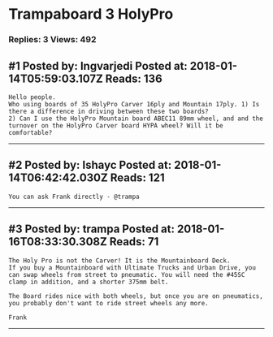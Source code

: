 # Trampaboard 3 HolyPro

### Replies: 3 Views: 492

## \#1 Posted by: Ingvarjedi Posted at: 2018-01-14T05:59:03.107Z Reads: 136

```
Hello people.
Who using boards of 35 HolyPro Carver 16ply and Mountain 17ply. 1) Is there a difference in driving between these two boards?
2) Can I use the HolyPro Mountain board ABEC11 89mm wheel, and and the turnover on the HolyPro Carver board HYPA wheel? Will it be comfortable?
```

---
## \#2 Posted by: Ishayc Posted at: 2018-01-14T06:42:42.030Z Reads: 121

```
You can ask Frank directly - @trampa
```

---
## \#3 Posted by: trampa Posted at: 2018-01-16T08:33:30.308Z Reads: 71

```
The Holy Pro is not the Carver! It is the Mountainboard Deck.
If you buy a Mountainboard with Ultimate Trucks and Urban Drive, you can swap wheels from street to pneumatic. You will need the #45SC clamp in addition, and a shorter 375mm belt.

The Board rides nice with both wheels, but once you are on pneumatics, you probably don't want to ride street wheels any more.

Frank
```

---
